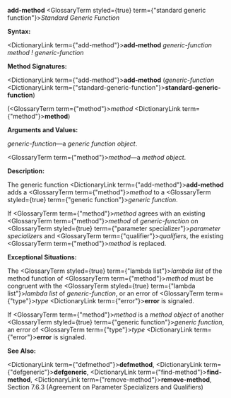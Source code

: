 **add-method** <GlossaryTerm styled={true} term={"standard generic function"}><i>Standard Generic Function</i></GlossaryTerm> 



**Syntax:** 



<DictionaryLink  term={"add-method"}><b>add-method</b></DictionaryLink> *generic-function method ! generic-function* 



**Method Signatures:** 



<DictionaryLink  term={"add-method"}><b>add-method</b></DictionaryLink> (*generic-function* <DictionaryLink  term={"standard-generic-function"}><b>standard-generic-function</b></DictionaryLink>) 



(<GlossaryTerm  term={"method"}><i>method</i></GlossaryTerm> <DictionaryLink  term={"method"}><b>method</b></DictionaryLink>) 



**Arguments and Values:** 



*generic-function*—a *generic function object*. 



<GlossaryTerm  term={"method"}><i>method</i></GlossaryTerm>—a *method object*. 



**Description:** 



The generic function <DictionaryLink  term={"add-method"}><b>add-method</b></DictionaryLink> adds a <GlossaryTerm  term={"method"}><i>method</i></GlossaryTerm> to a <GlossaryTerm styled={true} term={"generic function"}><i>generic function</i></GlossaryTerm>. 







 



 



If <GlossaryTerm  term={"method"}><i>method</i></GlossaryTerm> agrees with an existing <GlossaryTerm  term={"method"}><i>method</i></GlossaryTerm> of *generic-function* on <GlossaryTerm styled={true} term={"parameter specializer"}><i>parameter specializers</i></GlossaryTerm> and <GlossaryTerm  term={"qualifier"}><i>qualifiers</i></GlossaryTerm>, the existing <GlossaryTerm  term={"method"}><i>method</i></GlossaryTerm> is replaced. 



**Exceptional Situations:** 



The <GlossaryTerm styled={true} term={"lambda list"}><i>lambda list</i></GlossaryTerm> of the method function of <GlossaryTerm  term={"method"}><i>method</i></GlossaryTerm> must be congruent with the <GlossaryTerm styled={true} term={"lambda list"}><i>lambda list</i></GlossaryTerm> of *generic-function*, or an error of <GlossaryTerm  term={"type"}><i>type</i></GlossaryTerm> <DictionaryLink  term={"error"}><b>error</b></DictionaryLink> is signaled. 



If <GlossaryTerm  term={"method"}><i>method</i></GlossaryTerm> is a *method object* of another <GlossaryTerm styled={true} term={"generic function"}><i>generic function</i></GlossaryTerm>, an error of <GlossaryTerm  term={"type"}><i>type</i></GlossaryTerm> <DictionaryLink  term={"error"}><b>error</b></DictionaryLink> is signaled. 



**See Also:** 



<DictionaryLink  term={"defmethod"}><b>defmethod</b></DictionaryLink>, <DictionaryLink  term={"defgeneric"}><b>defgeneric</b></DictionaryLink>, <DictionaryLink  term={"find-method"}><b>find-method</b></DictionaryLink>, <DictionaryLink  term={"remove-method"}><b>remove-method</b></DictionaryLink>, Section 7.6.3 (Agreement on Parameter Specializers and Qualifiers) 



